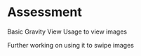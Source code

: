 # Assessment

Basic Gravity View Usage to view images

Further working on using it to swipe images

<div>
</div>
